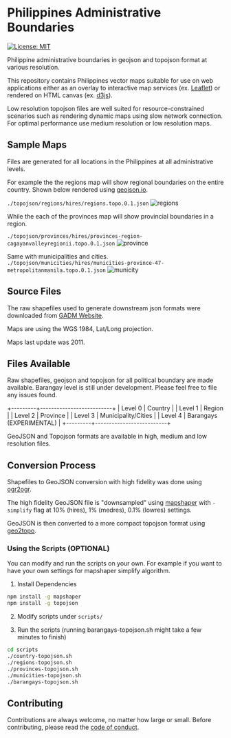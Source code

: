 # Philippines Administrative Boundaries

[![License: MIT](https://img.shields.io/badge/License-MIT-blue.svg)](https://raw.githubusercontent.com/faeldon/ph-administrative-boundaries/master/LICENSE)

Philippine administrative boundaries in geojson and topojson format at
various resolution.

This repository contains Philippines vector maps suitable for use on
web applications either as an overlay to interactive map services (ex.
[Leaflet](www.leafletjs.com)) or rendered on HTML canvas (ex.
[d3js](www.d3js.org)). 

Low resolution topojson files are well suited for resource-constrained
scenarios such as rendering dynamic maps using slow network
connection. For optimal performance use medium resolution or low
resolution maps.

## Sample Maps

Files are generated for all locations in the Philippines at all
administrative levels.

For example the the regions map will show regional boundaries on the
entire country. Shown below rendered using [geojson.io](www.geojson.io).

`./topojson/regions/hires/regions.topo.0.1.json`
![regions](https://raw.githubusercontent.com/faeldon/ph-administrative-boundaries/master/images/regions.png)

While the each of the provinces map will show provincial boundaries
in a region.

`./topojson/provinces/hires/provinces-region-cagayanvalleyregionii.topo.0.1.json`
![province](https://raw.githubusercontent.com/faeldon/ph-administrative-boundaries/master/images/province.png)

Same with municipalities and cities.
`./topojson/municities/hires/municities-province-47-metropolitanmanila.topo.0.1.json`
![municity](https://raw.githubusercontent.com/faeldon/ph-administrative-boundaries/master/images/municity.png)

## Source Files

The raw shapefiles used to generate downstream json formats were
downloaded from [GADM Website](http://www.gadm.org/).

Maps are using the WGS 1984, Lat/Long projection.

Maps last update was 2011.

## Files Available

Raw shapefiles, geojson and topojson for all political boundary are
made available. Barangay level is still under development. Please feel
free to file any issues found.

+---------+--------------------------+
| Level 0 | Country                  |
| Level 1 | Region                   |
| Level 2 | Province                 |
| Level 3 | Municipality/Cities      |
| Level 4 | Barangays (EXPERIMENTAL) |
+---------+--------------------------+

GeoJSON and Topojson formats are available in high, medium and low resolution files.

## Conversion Process

Shapefiles to GeoJSON conversion with high fidelity was done using [ogr2ogr](https://gdal.org/programs/ogr2ogr.html).

The high fidelity GeoJSON file is "downsampled" using [mapshaper](https://mapshaper.org/) with `-simplify` flag at 10% (hires), 1% (medres), 0.1% (lowres) settings.

GeoJSON is then converted to a more compact topojson format using [geo2topo](https://github.com/topojson/topojson).

### Using the Scripts (OPTIONAL)

You can modify and run the scripts on your own. For example if you want to have your own settings for mapshaper simplify algorithm.

1. Install Dependencies

```bash
npm install -g mapshaper
npm install -g topojson
```

2. Modify scripts under `scripts/`

3. Run the scripts (running barangays-topojson.sh might take a few minutes to finish)

```bash
cd scripts
./country-topojson.sh
./regions-topojson.sh
./provinces-topojson.sh
./municities-topojson.sh
./barangays-topojson.sh
```

## Contributing

Contributions are always welcome, no matter how large or small. Before contributing,
please read the [code of conduct](CODE_OF_CONDUCT.md).



